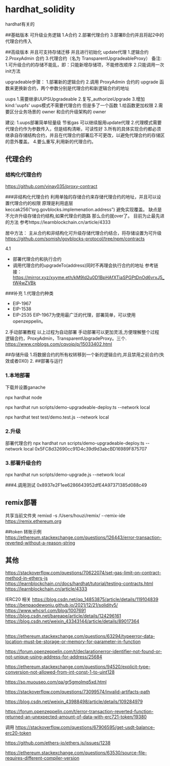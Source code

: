 # hardhat_solidity
hardhat有关的


##基础版本
可升级业务逻辑 
1.A合约
2.部署代理合约
3.部署B合约并且将起2中的代理合约传入


##高级版本
并且可支持存储迁移 并且进行初始化
update代理
1.逻辑合约
2.ProxyAdmin 合约
3.代理合约（名为 TransparentUpgradeableProxy）
备注:
1.可升级合约的存储不能乱，即：只能新增存储项，不能修改顺序
2.只能调用一次init方法


upgradeable步骤：
1.部署新的逻辑合约
2.调用 ProxyAdmin 合约的 upgrade 函数来更换新合约，两个参数分别是代理合约和新逻辑合约的地址





uups
1.需要继承UUPSUpgradeable
2.复写_authorizeUpgrade
3.增加kind:'uupfs'
uups模式不需要代理合约 但是多了一个函数
1.给函数更加权限
2.需要区分业务场景的 owner 和合约升级架构的 owner

建议:
1.uups部署简单轻量级 节省gas 可以继续服用update代理
2.代理模式需要代理合约作为参数传入，但是结构清晰，可读性好
3.所有的具体实现合约都必须继承自存储结构合约，并且在代理合约部署后不可更改，以避免代理合约的存储区的意外覆盖。
4.要么重写,利用新的代理合约。


## 代理合约
### 结构化代理合约
https://github.com/vinay035/proxy-contract

###非结构化代理合约
利用单独的存储合约来存储代理合约的地址，并且可以设置代理合约的权限
原理是利用底层keccak256(“org.govblocks.implemenation.address”) 避免实现覆盖。
缺点是不允许升级存储合约结构,如果代理合约跑路 那么合约就over了。
目前为止最先进的方法
参考https://learnblockchain.cn/article/4333

居中方法：
主从合约和非结构化可升级存储代理合约结合，将存储设置为可升级
https://github.com/somish/govblocks-protocol/tree/npm/contracts

4.1
- 部署代理合约和执行合约 
- 调用代理合约的upgradeTo(address)同时不再理会执行合约的地址
参考链接：
https://mirror.xyz/xyyme.eth/kM9ld2u0D1BpHAfXTiaSPGPtDnOd6vrxJ5_tW4wZVBk
  
  
###补充
1.代理合约种类
- EIP-1967
- EIP-1538
- EIP-2535
  EIP-1967为使用最广泛的代理，部署简单，可以使用openzeppelin。
  
2.手动部署教程
以上过程为自动部署 手动部署可以更加灵活,方便理解整个过程  
逻辑合约，ProxyAdmin，TransparentUpgradeProxy。三个.
https://www.cnblogs.com/cqvoip/p/15033402.html
  
##存储升级
1.将数据合约的所有权转移到一个新的逻辑合约,并且禁用之前合约(失效或者0X0)
2.
##部署与运行
### 1.本地部署
下载并设置ganache

npx hardhat node

npx hardhat run scripts/demo-upgradeable-deploy.ts --network local

npx hardhat test test/demo.test.js --network local

### 2.升级
部署代理合约
npx hardhat run scripts/demo-upgradeable-deploy.ts --network local
0x5FC8d32690cc91D4c39d9d3abcBD16989F875707

### 3.部署升级合约
npx hardhat run scripts/demo-upgrade.js --network local

###4.调用测试
0x8937e2F1ee6286643952dfE4A97371385d088c49

## remix部署
共享当前文件夹
remixd -s /Users/houzi/remix/ --remix-ide https://remix.ethereum.org


##token 转账示例
https://ethereum.stackexchange.com/questions/126443/error-transaction-reverted-without-a-reason-string

## 其他
https://stackoverflow.com/questions/70622074/set-gas-limit-on-contract-method-in-ethers-js
https://learnblockchain.cn/docs/hardhat/tutorial/testing-contracts.html
https://learnblockchain.cn/article/4333



IERC20 相关
https://blog.csdn.net/qq_14853875/article/details/119104839
https://benpaodewoniu.github.io/2021/12/21/solidity5/
https://www.whcsrl.com/blog/1007691
https://blog.csdn.net/bareape/article/details/124296161
https://blog.csdn.net/weixin_43343144/article/details/89017364


##
https://ethereum.stackexchange.com/questions/63294/typeerror-data-location-must-be-storage-or-memory-for-parameter-in-function

https://forum.openzeppelin.com/t/declarationerror-identifier-not-found-or-not-unique-using-address-for-address/25684

https://ethereum.stackexchange.com/questions/94520/explicit-type-conversion-not-allowed-from-int-const-1-to-uint128

https://so.muouseo.com/qa/gr5gmolmq5xd.html

https://stackoverflow.com/questions/73099574/invalid-artifacts-path

https://blog.csdn.net/weixin_43988498/article/details/109284979

https://forum.openzeppelin.com/t/error-transaction-reverted-function-returned-an-unexpected-amount-of-data-with-erc721-token/19380

调用
https://stackoverflow.com/questions/67906595/get-usdt-balance-erc20-token

https://github.com/ethers-io/ethers.js/issues/1238

https://ethereum.stackexchange.com/questions/63530/source-file-requires-different-compiler-version
